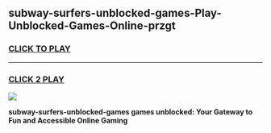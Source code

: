 
## subway-surfers-unblocked-games-Play-Unblocked-Games-Online-przgt
<h3>
<a href="https://premium76.site?title=subway-surfers-unblocked-games&ref=25A">CLICK TO PLAY</a></h3>
<hr>

<h3>
<a href="https://premium76.site?title=subway-surfers-unblocked-games&ref=25A">CLICK 2 PLAY</a>
  
</h3>

<a href="https://premium76.site?title=subway-surfers-unblocked-games&ref=25A"><img src="https://clearcache.store/games.png"></a>


**subway-surfers-unblocked-games games unblocked: Your Gateway to Fun and Accessible Online Gaming**
